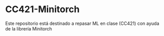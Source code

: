 # CC421-Minitorch
Este repositorio está destinado a repasar ML en clase (CC421) con ayuda de la librería Minitorch
